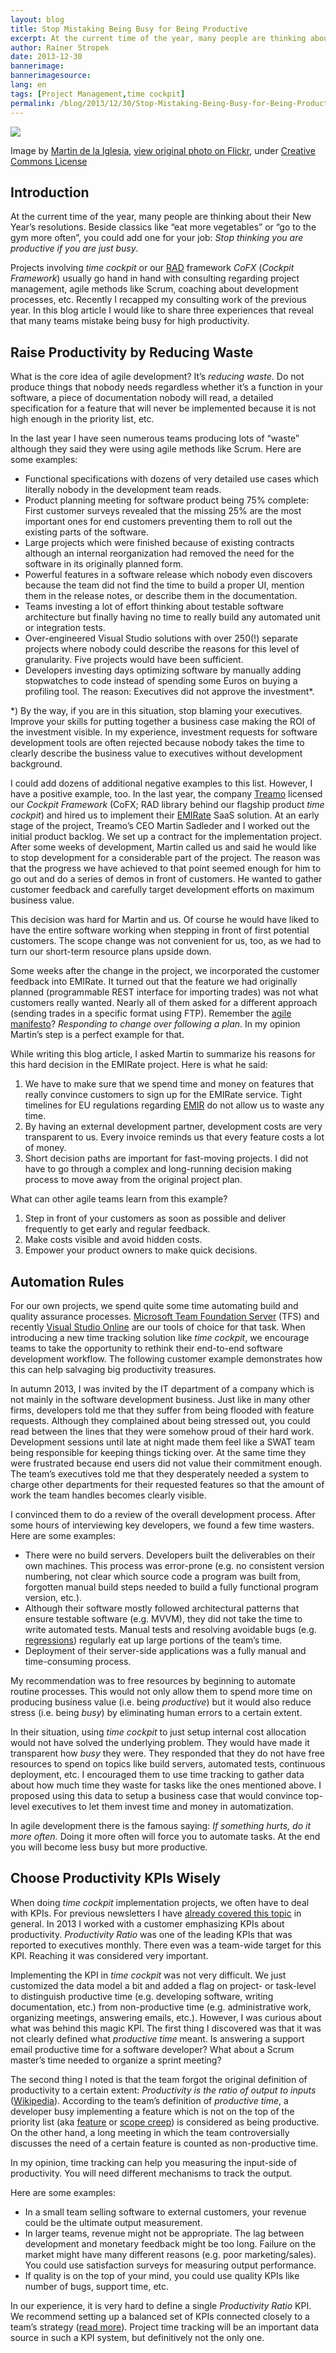 ```yaml
---
layout: blog
title: Stop Mistaking Being Busy for Being Productive
excerpt: At the current time of the year, many people are thinking about their New Year’s resolutions. Beside classics like “eat more vegetables” or “go to the gym more often”, you could add one for your job -  Stop thinking you are productive if you are just busy.
author: Rainer Stropek
date: 2013-12-30
bannerimage: 
bannerimagesource: 
lang: en
tags: [Project Management,time cockpit]
permalink: /blog/2013/12/30/Stop-Mistaking-Being-Busy-for-Being-Productive
---
```


<p>
  <img src="{{site.baseurl}}/content/images/blog/2013/12/HamsterWheel.jpg" />
</p><p>Image by <a href="http://www.flickr.com/photos/31199363@N02/" target="_blank">Martin de la Iglesia</a>, <a href="http://flic.kr/p/6Rkaen" target="_blank">view original photo on Flickr</a>, under <a href="http://creativecommons.org/licenses/by/2.0/deed.de" target="_blank">Creative Commons License</a></p><h2>Introduction</h2><p>At the current time of the year, many people are thinking about their New Year’s resolutions. Beside classics like “eat more vegetables” or “go to the gym more often”, you could add one for your job: <em>Stop thinking you are productive if you are just busy</em>.</p><p>Projects involving <em>time cockpit</em> or our <a href="http://en.wikipedia.org/wiki/Rapid_application_development" target="_blank">RAD</a> framework <em>CoFX</em> (<em>Cockpit Framework</em>) usually go hand in hand with consulting regarding project management, agile methods like Scrum, coaching about development processes, etc. Recently I recapped my consulting work of the previous year. In this blog article I would like to share three experiences that reveal that many teams mistake being busy for high productivity.</p><h2>Raise Productivity by Reducing Waste</h2><p>What is the core idea of agile development? It’s <em>reducing waste</em>. Do not produce things that nobody needs regardless whether it’s a function in your software, a piece of documentation nobody will read, a detailed specification for a feature that will never be implemented because it is not high enough in the priority list, etc.</p><p>In the last year I have seen numerous teams producing lots of “waste” although they said they were using agile methods like Scrum. Here are some examples:</p><ul>
  <li>Functional specifications with dozens of very detailed use cases which literally nobody in the development team reads.</li>
  <li>Product planning meeting for software product being 75% complete: First customer surveys revealed that the missing 25% are the most important ones for end customers preventing them to roll out the existing parts of the software.</li>
  <li>Large projects which were finished because of existing contracts although an internal reorganization had removed the need for the software in its originally planned form.</li>
  <li>Powerful features in a software release which nobody even discovers because the team did not find the time to build a proper UI, mention them in the release notes, or describe them in the documentation.</li>
  <li>Teams investing a lot of effort thinking about testable software architecture but finally having no time to really build any automated unit or integration tests.</li>
  <li>Over-engineered Visual Studio solutions with over 250(!) separate projects where nobody could describe the reasons for this level of granularity. Five projects would have been sufficient.</li>
  <li>Developers investing days optimizing software by manually adding stopwatches to code instead of spending some Euros on buying a profiling tool. The reason: Executives did not approve the investment*.</li>
</ul><p>*) By the way, if you are in this situation, stop blaming your executives. Improve your skills for putting together a business case making the ROI of the investment visible. In my experience, investment requests for software development tools are often rejected because nobody takes the time to clearly describe the business value to executives without development background.</p><p>I could add dozens of additional negative examples to this list. However, I have a positive example, too. In the last year, the company <a href="http://www.treamo.com/" target="_blank">Treamo</a> licensed our <em>Cockpit Framework</em> (CoFX; RAD library behind our flagship product <em>time cockpit</em>) and hired us to implement their <a href="http://www.emir-ate.com/en.html" target="_blank">EMIRate</a> SaaS solution. At an early stage of the project, Treamo’s CEO Martin Sadleder and I worked out the initial product backlog. We set up a contract for the implementation project. After some weeks of development, Martin called us and said he would like to stop development for a considerable part of the project. The reason was that the progress we have achieved to that point seemed enough for him to go out and do a series of demos in front of customers. He wanted to gather customer feedback and carefully target development efforts on maximum business value.</p><p>This decision was hard for Martin and us. Of course he would have liked to have the entire software working when stepping in front of first potential customers. The scope change was not convenient for us, too, as we had to turn our short-term resource plans upside down.</p><p>Some weeks after the change in the project, we incorporated the customer feedback into EMIRate. It turned out that the feature we had originally planned (programmable REST interface for importing trades) was not what customers really wanted. Nearly all of them asked for a different approach (sending trades in a specific format using FTP). Remember the <a href="http://agilemanifesto.org/" target="_blank">agile manifesto</a>? <em>Responding to change over following a plan</em>. In my opinion Martin’s step is a perfect example for that.</p><p>While writing this blog article, I asked Martin to summarize his reasons for this hard decision in the EMIRate project. Here is what he said:</p><ol>
  <li>We have to make sure that we spend time and money on features that really convince customers to sign up for the EMIRate service. Tight timelines for EU regulations regarding <a href="http://www.esma.europa.eu/page/European-Market-Infrastructure-Regulation-EMIR">EMIR</a> do not allow us to waste any time.</li>
  <li>By having an external development partner, development costs are very transparent to us. Every invoice reminds us that every feature costs a lot of money.</li>
  <li>Short decision paths are important for fast-moving projects. I did not have to go through a complex and long-running decision making process to move away from the original project plan.</li>
</ol><p class="showcase">What can other agile teams learn from this example?</p><ol>
  <li>Step in front of your customers as soon as possible and deliver frequently to get early and regular feedback.</li>
  <li>Make costs visible and avoid hidden costs.</li>
  <li>Empower your product owners to make quick decisions.</li>
</ol><h2>Automation Rules</h2><p>For our own projects, we spend quite some time automating build and quality assurance processes. <a href="http://msdn.microsoft.com/en-us/vstudio/ff637362.aspx" target="_blank">Microsoft Team Foundation Server</a> (TFS) and recently <a href="http://www.visualstudio.com/products/visual-studio-online-overview-vs" target="_blank">Visual Studio Online</a> are our tools of choice for that task. When introducing a new time tracking solution like <em>time cockpit</em>, we encourage teams to take the opportunity to rethink their end-to-end software development workflow. The following customer example demonstrates how this can help salvaging big productivity treasures.</p><p>In autumn 2013, I was invited by the IT department of a company which is not mainly in the software development business. Just like in many other firms, developers told me that they suffer from being flooded with feature requests. Although they complained about being stressed out, you could read between the lines that they were somehow proud of their hard work. Development sessions until late at night made them feel like a SWAT team being responsible for keeping things ticking over. At the same time they were frustrated because end users did not value their commitment enough. The team’s executives told me that they desperately needed a system to charge other departments for their requested features so that the amount of work the team handles becomes clearly visible.</p><p>I convinced them to do a review of the overall development process. After some hours of interviewing key developers, we found a few time wasters. Here are some examples:</p><ul>
  <li>There were no build servers. Developers built the deliverables on their own machines. This process was error-prone (e.g. no consistent version numbering, not clear which source code a program was built from, forgotten manual build steps needed to build a fully functional program version, etc.).</li>
  <li>Although their software mostly followed architectural patterns that ensure testable software (e.g. MVVM), they did not take the time to write automated tests. Manual tests and resolving avoidable bugs (e.g. <a href="http://en.wikipedia.org/wiki/Software_regression" target="_blank">regressions</a>) regularly eat up large portions of the team’s time.</li>
  <li>Deployment of their server-side applications was a fully manual and time-consuming process.</li>
</ul><p>My recommendation was to free resources by beginning to automate routine processes. This would not only allow them to spend more time on producing business value (i.e. being <em>productive</em>) but it would also reduce stress (i.e. being <em>busy</em>) by eliminating human errors to a certain extent.</p><p>In their situation, using <em>time cockpit</em> to just setup internal cost allocation would not have solved the underlying problem. They would have made it transparent how <em>busy</em> they were. They responded that they do not have free resources to spend on topics like build servers, automated tests, continuous deployment, etc. I encouraged them to use time tracking to gather data about how much time they waste for tasks like the ones mentioned above. I proposed using this data to setup a business case that would convince top-level executives to let them invest time and money in automatization.</p><p class="showcase">In agile development there is the famous saying: <em>If something hurts, do it more often.</em> Doing it more often will force you to automate tasks. At the end you will become less busy but more productive.</p><h2>Choose Productivity KPIs Wisely</h2><p>When doing <em>time cockpit</em> implementation projects, we often have to deal with KPIs. For previous newsletters I have <a href="http://www.timecockpit.com/blog/2013/09/30/How-Healthy-is-Your-Business-Part-2" target="_blank">already covered this topic</a> in general. In 2013 I worked with a customer emphasizing KPIs about productivity. <em>Productivity Ratio</em> was one of the leading KPIs that was reported to executives monthly. There even was a team-wide target for this KPI. Reaching it was considered very important.</p><p>Implementing the KPI in <em>time cockpit</em> was not very difficult. We just customized the data model a bit and added a flag on project- or task-level to distinguish productive time (e.g. developing software, writing documentation, etc.) from non-productive time (e.g. administrative work, organizing meetings, answering emails, etc.). However, I was curious about what was behind this magic KPI. The first thing I discovered was that it was not clearly defined what <em>productive time</em> meant. Is answering a support email productive time for a software developer? What about a Scrum master’s time needed to organize a sprint meeting?</p><p>The second thing I noted is that the team forgot the original definition of productivity to a certain extent: <em>Productivity is the ratio of output to inputs</em> (<a href="http://en.wikipedia.org/wiki/Productivity" target="_blank">Wikipedia</a>). According to the team’s definition of <em>productive time</em>, a developer busy implementing a feature which is not on the top of the priority list (aka <a href="http://en.wikipedia.org/wiki/Feature_creep" target="_blank">feature</a> or <a href="http://en.wikipedia.org/wiki/Scope_creep" target="_blank">scope creep</a>) is considered as being productive. On the other hand, a long meeting in which the team controversially discusses the need of a certain feature is counted as non-productive time.</p><p class="showcase">In my opinion, time tracking can help you measuring the input-side of productivity. You will need different mechanisms to track the output.</p><p>Here are some examples:</p><ul>
  <li>In a small team selling software to external customers, your revenue could be the ultimate output measurement.</li>
  <li>In larger teams, revenue might not be appropriate. The lag between development and monetary feedback might be too long. Failure on the market might have many different reasons (e.g. poor marketing/sales). You could use satisfaction surveys for measuring output performance.</li>
  <li>If quality is on the top of your mind, you could use quality KPIs like number of bugs, support time, etc.</li>
</ul><p>In our experience, it is very hard to define a single <em>Productivity Ratio</em> KPI. We recommend setting up a balanced set of KPIs connected closely to a team’s strategy (<a href="http://www.timecockpit.com/blog/2013/09/30/How-Healthy-is-Your-Business-Part-1" target="_blank">read more</a>). Project time tracking will be an important data source in such a KPI system, but definitively not the only one.</p>